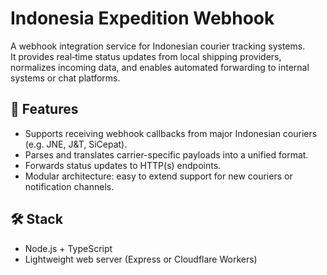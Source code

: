 # Indonesia Expedition Webhook

A webhook integration service for Indonesian courier tracking systems.  
It provides real‑time status updates from local shipping providers, normalizes incoming data, and enables automated forwarding to internal systems or chat platforms.

## 🚀 Features
- Supports receiving webhook callbacks from major Indonesian couriers (e.g. JNE, J&T, SiCepat).
- Parses and translates carrier-specific payloads into a unified format.
- Forwards status updates to HTTP(s) endpoints.
- Modular architecture: easy to extend support for new couriers or notification channels.

## 🛠️ Stack
- Node.js + TypeScript
- Lightweight web server (Express or Cloudflare Workers)
